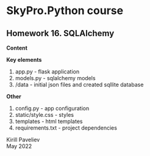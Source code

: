 # SkyPro.Python course
## Homework 16. SQLAlchemy

**Content**

**Key elements**
1. app.py - flask application
2. models.py - sqlalchemy models
3. /data - initial json files and created sqllite database

**Other**
1. config.py - app configuration
2. static/style.css - styles
3. templates - html templates
4. requirements.txt - project dependencies

Kirill Paveliev\
May 2022